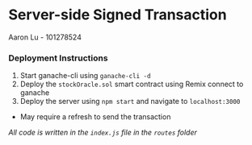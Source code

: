 # Server-side Signed Transaction

Aaron Lu - 101278524

### Deployment Instructions
1. Start ganache-cli using `ganache-cli -d`
1. Deploy the `stockOracle.sol` smart contract using Remix connect to ganache
1. Deploy the server using `npm start` and navigate to `localhost:3000`
- May require a refresh to send the transaction

_All code is written in the `index.js` file in the `routes` folder_
